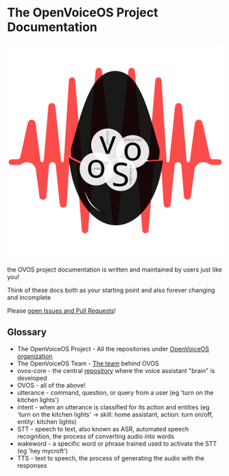 # The OpenVoiceOS Project Documentation

![](https://github.com/OpenVoiceOS/ovos_assets/blob/master/Logo/ovos-logo-512.png?raw=true)

the OVOS project documentation is written and maintained by users just like you! 

Think of these docs both as your starting point and also forever changing and incomplete

Please [open Issues and Pull Requests](https://github.com/OpenVoiceOS/community-docs)!


## Glossary

- The OpenVoiceOS Project - All the repositories under [OpenVoiceOS organization](https://github.com/OpenVoiceOS)
- The OpenVoiceOS Team - [The team](https://github.com/orgs/OpenVoiceOS/people) behind OVOS
- ovos-core - the central [repository](https://github.com/OpenVoiceOS/ovos-core) where the voice assistant "brain" is developed
- OVOS - all of the above!
- utterance - command, question, or query from a user (eg 'turn on the kitchen lights')
- intent - when an utterance is classified for its action and entities (eg 'turn on the kitchen lights' -> skill: home assistant, action: turn on/off, entity: kitchen lights)
- STT - speech to text, also known as ASR, automated speech recognition, the process of converting audio into words
- wakeword - a specific word or phrase trained used to activate the STT (eg 'hey mycroft')
- TTS - text to speech, the process of generating the audio with the responses
